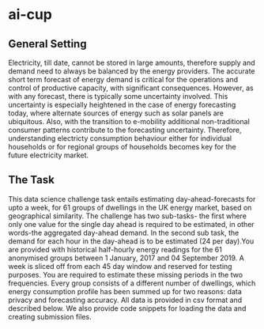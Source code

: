# ai-cup

## General Setting

Electricity, till date, cannot be stored in large amounts, therefore supply and demand need to always be balanced by the energy providers. The accurate short term forecast of energy demand is critical for the operations and control of productive capacity, with significant consequences. However, as with any forecast, there is typically some uncertainty involved. This uncertainty is especially heightened in the case of energy forecasting today, where alternate sources of energy such as solar panels are ubiquitous. Also, with the transition to e-mobility additional non-traditional consumer patterns contribute to the forecasting uncertainty. Therefore, understanding electricty consumption behaviour either for individual households or for regional groups of households becomes key for the future electricity market.

## The Task

This data science challenge task entails estimating day-ahead-forecasts for upto a week, for 61 groups of dwellings in the UK energy market, based on geographical similarity. The challenge has two sub-tasks- the first where only one value for the single day ahead is required to be estimated, in other words-the aggregated day-ahead demand. In the second sub task, the demand for each hour in the day-ahead is to be estimated (24 per day).You are provided with historical half-hourly energy readings for the 61 anonymised groups between 1 January, 2017 and 04 September 2019. A week is sliced off from each 45 day window and reserved for testing purposes. You are required to estimate these missing periods in the two frequencies. Every group consists of a different number of dwellings, which energy consumption profile has been summed up for two reasons: data privacy and forecasting accuracy. All data is provided in csv format and described below. We also provide code snippets for loading the data and creating submission files.
